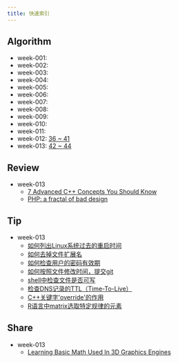```yaml
---
title: 快速索引
---
```


## Algorithm

* week-001:
* week-002:
* week-003:
* week-004:
* week-005:
* week-006:
* week-007:
* week-008:
* week-009:
* week-010:
* week-011:
* week-012: [36 ~ 41](../week-012/#algorithm)
* week-013: [42 ~ 44](../week-013/#algorithm)

## Review

* week-013
    * [7 Advanced C++ Concepts You Should Know](../week-013/#review-1)
    * [PHP: a fractal of bad design](../week-013/#review-2)

## Tip

* week-013
    * [如何列出Linux系统过去的重启时间](../week-013/#tip-1)
    * [如何去掉文件扩展名](../week-013/#tip-2)
    * [如何检查用户的密码有效期](../week-013/#tip-3)
    * [如何按照文件修改时间，提交git](../week-013/#tip-4)
    * [shell中检查文件是否可写](../week-013/#tip-5)
    * [检查DNS记录的TTL（Time-To-Live）](../week-013/#tip-6)
    * [C++关键字'override'的作用](../week-013/#tip-7)
    * [R语言中matrix选取特定规律的元素](../week-013/#tip-8)

## Share

* week-013
    * [Learning Basic Math Used In 3D Graphics Engines](../week-013/#share-1)
